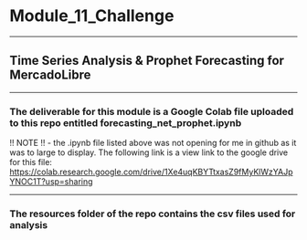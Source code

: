 # Module_11_Challenge
***
## Time Series Analysis & Prophet Forecasting for MercadoLibre
***
### The deliverable for this module is a Google Colab file uploaded to this repo entitled forecasting_net_prophet.ipynb
!! NOTE !! - the .ipynb file listed above was not opening for me in github as it was to large to display.  The following link is a view link to the google drive for this file:
https://colab.research.google.com/drive/1Xe4uqKBYTtxasZ9fMyKlWzYAJpYNOC1T?usp=sharing

***
### The resources folder of the repo contains the csv files used for analysis
